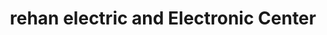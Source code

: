 ---
title: "rehan electric and Electronic Center"
url: /karachi/rehan-electric-and-electronic-center/
shop: Elektronik
---